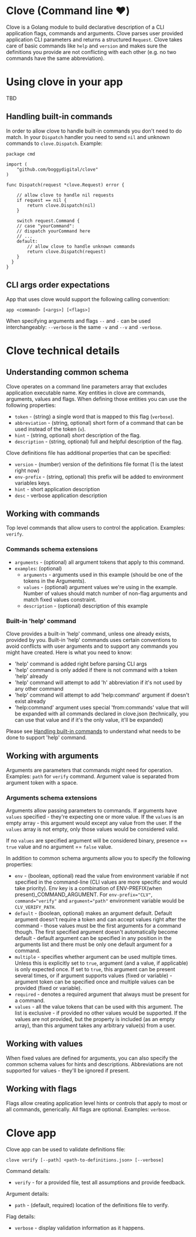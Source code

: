 Clove (Command line ♥️)
=======================

Clove is a Golang module to build declarative description of a CLI application flags, commands and arguments. Clove parses user provided application CLI parameters and returns a structured `Request`. Clove takes care of basic commands like `help` and `version` and makes sure the definitions you provide are not conflicting with each other (e.g. no two commands have the same abbreviation).

# Using clove in your app

TBD

## Handling built-in commands

In order to allow clove to handle built-in commands you don't need to do match. In your `Dispatch` handler you need to send `nil` and unknown commands to `clove.Dispatch`. Example:

```
package cmd

import (
	"github.com/boggydigital/clove"
)

func Dispatch(request *clove.Request) error {
	
	// allow clove to handle nil requests
	if request == nil {
		return clove.Dispatch(nil)
	}

    switch request.Command {
    // case "yourCommand":
    // dispatch yourCommand here
    // ...
	default:
	    // allow clove to handle unknown commands
		return clove.Dispatch(request)
	}
  }
}
```

## CLI args order expectations

App that uses clove would support the following calling convention:

`app <command> [<args>] [<flags>]`

When specifying arguments and flags `--` and `-` can be used interchangeably: `--verbose` is the same `-v` and `--v` and `-verbose`.

# Clove technical details

## Understanding common schema

Clove operates on a command line parameters array that excludes application executable name. Key entities in clove are commands, arguments, values and flags. When defining those entities you can use the following properties:

- `token` - (string) a single word that is mapped to this flag (`verbose`).
- `abbreviation` - (string, optional) short form of a command that can be used instead of the token (`v`).
- `hint` - (string, optional) _short_ description of the flag.
- `description` - (string, optional) full and helpful description of the flag.

Clove definitions file has additional properties that can be specified:

- `version` - (number) version of the definitions file format (1 is the latest right now)
- `env-prefix` - (string, optional) this prefix will be added to environment variables keys.
- `hint` - short application description
- `desc` - verbose application description

## Working with commands

Top level commands that allow users to control the application. Examples: `verify`.

### Commands schema extensions

- `arguments` - (optional) all argument tokens that apply to this command.
- `examples`: (optional)
    - `arguments` - arguments used in this example (should be one of the tokens in the Arguments).
    - `values` - (optional) argument values we're using in the example. Number of values should match number of non-flag arguments and match fixed values constraint.
    - `description` - (optional) description of this example

### Built-in 'help' command

Clove provides a built-in 'help' command, unless one already exists, provided by you. Built-in 'help' commands uses certain conventions to avoid conflicts with user arguments and to support any commands you might have created. Here is what you need to know:

- 'help' command is added right before parsing CLI args
- 'help' command is only added if there is not command with a token 'help' already
- 'help' command will attempt to add 'h' abbreviation if it's not used by any other command
- 'help' command will attempt to add 'help:command' argument if doesn't exist already
- 'help:command' argument uses special 'from:commands' value that will be expanded with all commands declared in clove.json (technically, you can use that value and if it's the only value, it'll be expanded)

Please see [Handling built-in commands](#handling-built-in-commands) to understand what needs to be done to support 'help' command. 
 
## Working with arguments

Arguments are parameters that commands might need for operation. Examples: `path` for `verify` command. Argument value is separated from argument token with a space.

### Arguments schema extensions

Arguments allow passing parameters to commands. 
If arguments have `values` specified - they're expecting one or more value. If the `values` is an empty array - this argument would except any value from the user. If the `values` array is not empty, only those values would be considered valid.

If no `values` are specified argument will be considered binary, presence == `true` value and no argument == `false` value.

In addition to common schema arguments allow you to specify the following properties:

- `env` - (boolean, optional) read the value from environment variable if not specified in the command-line (CLI values are more specific and would take priority). Env key is a combination of ENV-PREFIX(when present)_COMMAND_ARGUMENT. For `env-prefix="CLV"`, `command="verify"` and `argument="path"` environment variable would be `CLV_VERIFY_PATH`.
- `default` - (boolean, optional) makes an argument default. Default argument doesn't require a token and can accept values right after the command - those values must be the first arguments for a command though. The first specified argument doesn't automatically become default - default argument can be specified in any position in the arguments list and there must be only one default argument for a command.
- `multiple` - specifies whether argument can be used multiple times. Unless this is explicitly set to `true`, argument (and a value, if applicable) is only expected once. If set to `true`, this argument can be present several times, or if argument supports values (fixed or variable) - argument token can be specified once and multiple values can be provided (fixed or variable).
- `required` - denotes a required argument that always must be present for a command.
- `values` - all the value tokens that can be used with this argument. The list is exclusive - if provided no other values would be supported. If the values are not provided, but the property is included (as an empty array), than this argument takes any arbitrary value(s) from a user.

## Working with values

When fixed values are defined for arguments, you can also specify the common schema values for hints and descriptions. Abbreviations are not supported for values - they'll be ignored if present.

## Working with flags

Flags allow creating application level hints or controls that apply to most or all commands, generically. All flags are optional. Examples: `verbose`.

# Clove app

Clove app can be used to validate definitions file:

`clove verify [--path] <path-to-definitions.json> [--verbose]`

Command details:

- `verify` - for a provided file, test all assumptions and provide feedback.

Argument details:

- `path` - (default, required) location of the definitions file to verify.

Flag details:

- `verbose` - display validation information as it happens.